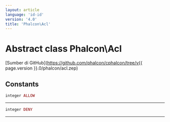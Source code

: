```yaml
---
layout: article
language: 'id-id'
version: '4.0'
title: 'Phalcon\Acl'
---
```

# Abstract class **Phalcon\Acl**

[Sumber di GitHub](https://github.com/phalcon/cphalcon/tree/v{{ page.version }}.0/phalcon/acl.zep)

## Constants

```php
integer ALLOW
```

* * *

```php
integer DENY
```

* * *